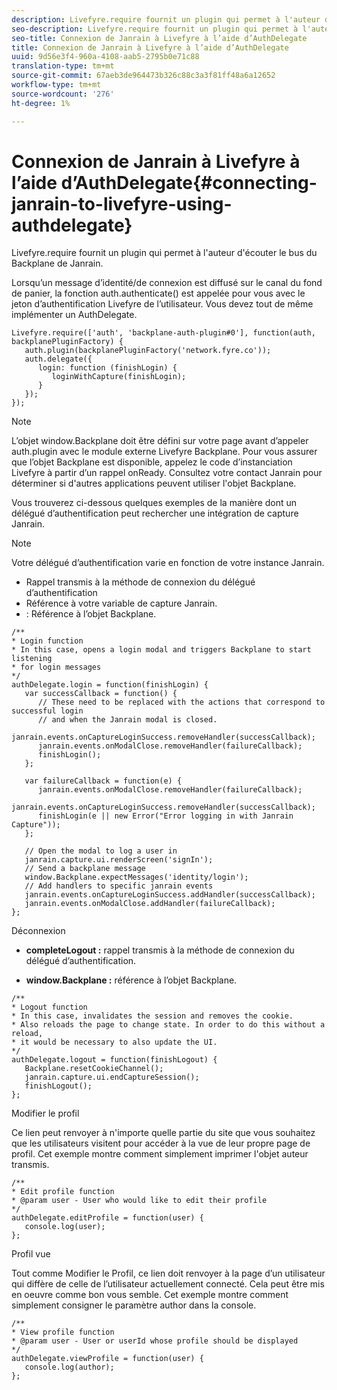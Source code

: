 ```yaml
---
description: Livefyre.require fournit un plugin qui permet à l'auteur d'écouter le bus du Backplane de Janrain.
seo-description: Livefyre.require fournit un plugin qui permet à l'auteur d'écouter le bus du Backplane de Janrain.
seo-title: Connexion de Janrain à Livefyre à l’aide d’AuthDelegate
title: Connexion de Janrain à Livefyre à l’aide d’AuthDelegate
uuid: 9d56e3f4-960a-4108-aab5-2795b0e71c88
translation-type: tm+mt
source-git-commit: 67aeb3de964473b326c88c3a3f81ff48a6a12652
workflow-type: tm+mt
source-wordcount: '276'
ht-degree: 1%

---
```



# Connexion de Janrain à Livefyre à l’aide d’AuthDelegate{#connecting-janrain-to-livefyre-using-authdelegate}

Livefyre.require fournit un plugin qui permet à l&#39;auteur d&#39;écouter le bus du Backplane de Janrain.

Lorsqu’un message d’identité/de connexion est diffusé sur le canal du fond de panier, la fonction auth.authenticate() est appelée pour vous avec le jeton d’authentification Livefyre de l’utilisateur. Vous devez tout de même implémenter un AuthDelegate.

```
Livefyre.require(['auth', 'backplane-auth-plugin#0'], function(auth, backplanePluginFactory) { 
   auth.plugin(backplanePluginFactory('network.fyre.co')); 
   auth.delegate({ 
      login: function (finishLogin) { 
         loginWithCapture(finishLogin); 
      } 
   }); 
});
```

>[!NOTE]
>
>L’objet window.Backplane doit être défini sur votre page avant d’appeler auth.plugin avec le module externe Livefyre Backplane. Pour vous assurer que l’objet Backplane est disponible, appelez le code d’instanciation Livefyre à partir d’un rappel onReady. Consultez votre contact Janrain pour déterminer si d&#39;autres applications peuvent utiliser l&#39;objet Backplane.

Vous trouverez ci-dessous quelques exemples de la manière dont un délégué d’authentification peut rechercher une intégration de capture Janrain.

>[!NOTE]
>
>Votre délégué d’authentification varie en fonction de votre instance Janrain.

<!--Hannah: Mystery stray bullet found here. Please check against source. -Bob -->

* Rappel transmis à la méthode de connexion du délégué d’authentification
* Référence à votre variable de capture Janrain.
* : Référence à l’objet Backplane.

```
/** 
* Login function 
* In this case, opens a login modal and triggers Backplane to start listening 
* for login messages 
*/ 
authDelegate.login = function(finishLogin) { 
   var successCallback = function() { 
      // These need to be replaced with the actions that correspond to successful login  
      // and when the Janrain modal is closed. 
      janrain.events.onCaptureLoginSuccess.removeHandler(successCallback); 
      janrain.events.onModalClose.removeHandler(failureCallback); 
      finishLogin(); 
   }; 
  
   var failureCallback = function(e) { 
      janrain.events.onModalClose.removeHandler(failureCallback); 
      janrain.events.onCaptureLoginSuccess.removeHandler(successCallback); 
      finishLogin(e || new Error("Error logging in with Janrain Capture")); 
   }; 
  
   // Open the modal to log a user in 
   janrain.capture.ui.renderScreen('signIn'); 
   // Send a backplane message 
   window.Backplane.expectMessages('identity/login'); 
   // Add handlers to specific janrain events 
   janrain.events.onCaptureLoginSuccess.addHandler(successCallback); 
   janrain.events.onModalClose.addHandler(failureCallback); 
};
```

Déconnexion

* **completeLogout :** rappel transmis à la méthode de connexion du délégué d’authentification.

* **window.Backplane :** référence à l’objet Backplane.

```
/** 
* Logout function 
* In this case, invalidates the session and removes the cookie. 
* Also reloads the page to change state. In order to do this without a reload, 
* it would be necessary to also update the UI. 
*/ 
authDelegate.logout = function(finishLogout) { 
   Backplane.resetCookieChannel(); 
   janrain.capture.ui.endCaptureSession(); 
   finishLogout(); 
}; 
```

Modifier le profil

Ce lien peut renvoyer à n&#39;importe quelle partie du site que vous souhaitez que les utilisateurs visitent pour accéder à la vue de leur propre page de profil. Cet exemple montre comment simplement imprimer l&#39;objet auteur transmis.

```
/** 
* Edit profile function 
* @param user - User who would like to edit their profile 
*/ 
authDelegate.editProfile = function(user) { 
   console.log(user); 
}; 
```

Profil vue

Tout comme Modifier le Profil, ce lien doit renvoyer à la page d’un utilisateur qui diffère de celle de l’utilisateur actuellement connecté. Cela peut être mis en oeuvre comme bon vous semble. Cet exemple montre comment simplement consigner le paramètre author dans la console.

```
/** 
* View profile function 
* @param user - User or userId whose profile should be displayed 
*/ 
authDelegate.viewProfile = function(user) { 
   console.log(author); 
};
```


